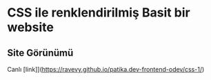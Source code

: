 # CSS ile renklendirilmiş Basit bir website
## Site Görünümü
Canlı [link]](https://ravevy.github.io/patika.dev-frontend-odev/css-1/)